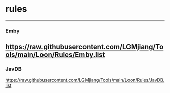 # rules<bar>
---
### Emby<br>
https://raw.githubusercontent.com/LGMjiang/Tools/main/Loon/Rules/Emby.list
---
### JavDB<br>
https://raw.githubusercontent.com/LGMjiang/Tools/main/Loon/Rules/JavDB.list
